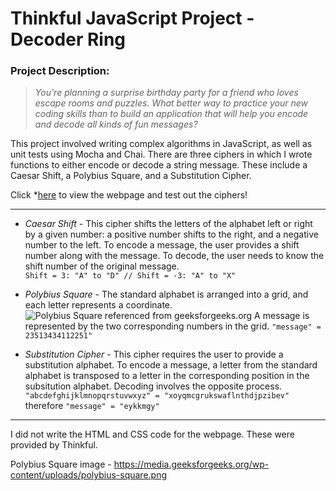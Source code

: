 # Thinkful JavaScript Project - Decoder Ring

### **Project Description**:
> _You're planning a surprise birthday party for a friend who loves escape rooms and puzzles. What better way to practice your new coding skills than to build an application that will help you encode and decode all kinds of fun messages?_

This project involved writing complex algorithms in JavaScript, as well as unit tests using Mocha and Chai. There are three ciphers in which I wrote functions to either encode or decode a string message. These include a Caesar Shift, a Polybius Square, and a Substitution Cipher.

Click *[here](https://mojonesy.github.io/thinkful-decoder-ring-project/) to view the webpage and test out the ciphers!

---

- _Caesar Shift_ - This cipher shifts the letters of the alphabet left or right by a given number: a positive number shifts to the right, and a negative number to the left. To encode a message, the user provides a shift number along with the message. To decode, the user needs to know the shift number of the original message.  
`Shift = 3: "A" to "D" // Shift = -3: "A" to "X"`

- _Polybius Square_ - The standard alphabet is arranged into a grid, and each letter represents a coordinate.
![Polybius Square referenced from geeksforgeeks.org](https://media.geeksforgeeks.org/wp-content/uploads/polybius-square.png)
A message is represented by the two corresponding numbers in the grid.
`"message" = 23513434112251"`

- _Substitution Cipher_ - This cipher requires the user to provide a substitution alphabet. To encode a message, a letter from the standard alphabet is transposed to a letter in the corresponding position in the subsitution alphabet. Decoding involves the opposite process.
`"abcdefghijklmnopqrstuvwxyz" = "xoyqmcgrukswaflnthdjpzibev"` therefore
`"message" = "eykkmgy"`

---
I did not write the HTML and CSS code for the webpage. These were provided by Thinkful.

Polybius Square image - https://media.geeksforgeeks.org/wp-content/uploads/polybius-square.png
